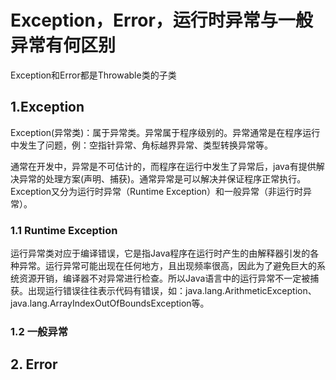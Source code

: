 # Exception，Error，运行时异常与一般异常有何区别

Exception和Error都是Throwable类的子类

## 1.Exception

Exception\(异常类\)：属于异常类。异常属于程序级别的。异常通常是在程序运行中发生了问题，例：空指针异常、角标越界异常、类型转换异常等。

通常在开发中，异常是不可估计的，而程序在运行中发生了异常后，java有提供解决异常的处理方案\(声明、捕获\)。通常异常是可以解决并保证程序正常执行。Exception又分为运行时异常（Runtime Exception）和一般异常（非运行时异常）。

### 1.1 Runtime Exception

运行异常类对应于编译错误，它是指Java程序在运行时产生的由解释器引发的各种异常。运行异常可能出现在任何地方，且出现频率很高，因此为了避免巨大的系统资源开销，编译器不对异常进行检查。所以Java语言中的运行异常不一定被捕获。出现运行错误往往表示代码有错误，如：java.lang.ArithmeticException、java.lang.ArrayIndexOutOfBoundsException等。

### 1.2 一般异常

## 2. Error



